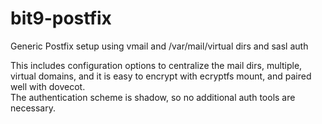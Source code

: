 bit9-postfix
============

Generic Postfix setup using vmail and /var/mail/virtual dirs and sasl auth

This includes configuration options to centralize the mail dirs, multiple,
virtual domains, and it is easy to encrypt with ecryptfs mount, and paired well with dovecot.  
The authentication scheme is shadow, so no additional auth tools are necessary.
